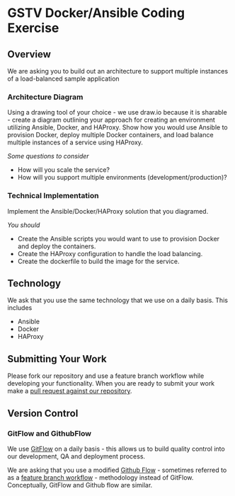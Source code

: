 # GSTV Docker/Ansible Coding Exercise
## Overview
We are asking you to build out an architecture to support multiple instances of a load-balanced sample application

### Architecture Diagram
Using a drawing tool of your choice - we use draw.io because it is sharable - create a diagram outlining your approach for creating an environment utilizing Ansible, Docker, and HAProxy. Show how you would use Ansible to provision Docker, deploy multiple Docker containers, and load balance multiple instances of a service using HAProxy. 

_Some questions to consider_
- How will you scale the service?
- How will you support multiple environments (development/production)?

### Technical Implementation
Implement the Ansible/Docker/HAProxy solution that you diagramed.

_You should_
- Create the Ansible scripts you would want to use to provision Docker and deploy the containers.
- Create the HAProxy configuration to handle the load balancing.
- Create the dockerfile to build the image for the service.

## Technology
We ask that you use the same technology that we use on a daily basis. This includes
- Ansible
- Docker
- HAProxy

## Submitting Your Work
Please fork our repository and use a feature branch workflow while developing your functionality. When you are ready to submit your work make a [pull request against our repository](https://help.github.com/articles/using-pull-requests/).

## Version Control
### GitFlow and GithubFlow
We use [GitFlow](https://www.atlassian.com/git/tutorials/comparing-workflows/gitflow-workflow/) on a daily basis - this allows us to build quality control into our development, QA and deployment process.

We are asking that you use a modified [Github Flow](https://guides.github.com/introduction/flow/) - sometimes referred to as a [feature branch workflow](https://www.atlassian.com/git/tutorials/comparing-workflows/feature-branch-workflow) - methodology instead of GitFlow. Conceptually, GitFlow and Github flow are similar.

